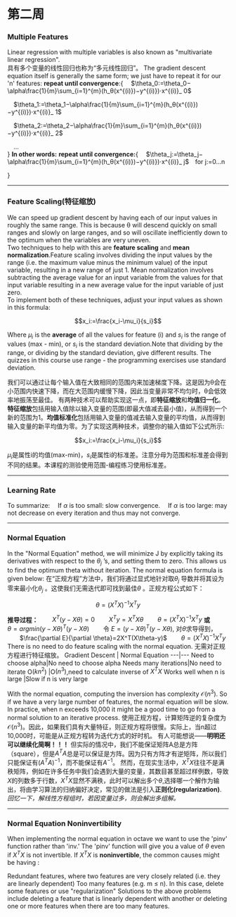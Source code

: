 # 第二周
### Multiple Features
Linear regression with multiple variables is also known as "multivariate linear regression".  
具有多个变量的线性回归也称为“多元线性回归”。
The gradient descent equation itself is generally the same form; we just have to repeat it for our 'n' features:
**repeat until convergence**:{
&emsp;$\theta_0:=\theta_0−\alpha\frac{1}{m}\sum_{i=1}^{m}(h_θ(x^{(i)})−y^{(i)})⋅x^{(i)}_ 0$

&emsp;$\theta_1:=\theta_1−\alpha\frac{1}{m}\sum_{i=1}^{m}(h_θ(x^{(i)})−y^{(i)})⋅x^{(i)}_ 1$

&emsp;$\theta_2:=\theta_2−\alpha\frac{1}{m}\sum_{i=1}^{m}(h_θ(x^{(i)})−y^{(i)})⋅x^{(i)}_ 2$  

&emsp;...   
}
**In other words:**
**repeat until convergence:**{
&emsp;$\theta_j:=\theta_j−\alpha\frac{1}{m}\sum_{i=1}^{m}(h_θ(x^{(i)})−y^{(i)})⋅x^{(i)}_ j$&emsp;for j:=0...n

}

---
### Feature Scaling(特征缩放)
We can speed up gradient descent by having each of our input values in roughly the same range. This is because θ will descend quickly on small ranges and slowly on large ranges, and so will oscillate inefficiently down to the optimum when the variables are very uneven.  
Two techniques to help with this are **feature scaling** and **mean normalization**.Feature scaling involves dividing the input values by the range (i.e. the maximum value minus the minimum value) of the input variable, resulting in a new range of just 1. Mean normalization involves subtracting the average value for an input variable from the values for that input variable resulting in a new average value for the input variable of just zero.  
To implement both of these techniques, adjust your input values as shown in this formula:

```math
x_i:=\frac{x_i-\mu_i}{s_i}
```
Where $\mu_i$ is the **average** of all the values for feature (i) and $s_i$ is the range of values (max - min), or $s_i$ is the standard deviation.Note that dividing by the range, or dividing by the standard deviation, give different results. The quizzes in this course use range - the programming exercises use standard deviation.

我们可以通过让每个输入值在大致相同的范围内来加速梯度下降。这是因为θ会在小范围内快速下降，而在大范围内缓慢下降，因此当变量非常不均匀时，θ会低效率地振荡至最佳。 
有两种技术可以帮助实现这一点，即**特征缩放**和**均值归一化**。**特征缩放**包括用输入值除以输入变量的范围(即最大值减去最小值)，从而得到一个新的范围为1。**均值标准化**包括用输入变量的值减去输入变量的平均值，从而得到输入变量的新平均值为零。为了实现这两种技术，调整你的输入值如下公式所示:
```math
x_i:=\frac{x_i-\mu_i}{s_i}
``` 
$\mu_i$是属性i的均值(max-min)，$s_i$是属性i的标准差。注意分母为范围和标准差会得到不同的结果。本课程的测验使用范围-编程练习使用标准差。

---
### Learning Rate
To summarize:
&emsp;If $\alpha$ is too small: slow convergence. 
&emsp;If $\alpha$ is too large: may not decrease on every iteration and thus may not converge.

---
### Normal Equation
In the "Normal Equation" method, we will minimize J by explicitly taking its derivatives with respect to the $\theta_j$ ’s, and setting them to zero. This allows us to find the optimum theta without iteration. The normal equation formula is given below: 
在“正规方程”方法中，我们将通过显式地针对取$\theta_j$ 导数并将其设为零来最小化$\theta_j$ 。这使我们无需迭代即可找到最佳$\theta$ 。正规方程公式如下：
```math
\theta=(X^TX)^{-1}X^Ty
``` 
**推导过程：**
&emsp;&emsp;$X^T(y-X\theta)=0$
&emsp;&emsp;$X^Ty=X^TX\theta$
&emsp;&emsp;$\theta=(X^TX)^{-1}X^Ty$
**或**
&emsp;&emsp;$\theta=argmin(y-X\theta)^T(y-X\theta)$
&emsp;&emsp;令 $E=(y-X\theta)^T(y-X\theta)$, 对$\theta$求导得到，
&emsp;&emsp;$\frac{\partial E}{\partial \theta}=2X^T(X\theta-y)$
&emsp;&emsp;$\theta=(X^TX)^{-1}X^Ty$
There is no need to do feature scaling with the normal equation.
无需对正规方程进行特征缩放。
Gradient Descent | Normal Equation
---|---
Need to choose alpha|No need to choose alpha
Needs many iterations|No need to iterate
O($kn^2$) |O$(n^3)$,need to calculate inverse of $X^TX$ 
Works well when n is large	|Slow if n is very large

With the normal equation, computing the inversion has complexity $\mathcal{O}(n^3)$. So if we have a very large number of features, the normal equation will be slow. In practice, when n exceeds 10,000 it might be a good time to go from a normal solution to an iterative process.
使用正规方程，计算矩阵逆的复杂度为$\mathcal{O}(n^3)$。因此，如果我们具有大量特征，则正规方程将很慢。实际上，当n超过10,000时，可能是从正规方程转为迭代方式的好时机。
有人可能想说——**明明还可以继续化简啊！！！**
但实际的情况中，我们不能保证矩阵A总是方阵（square），但是$A^TA$总是可以保证是方阵。因为只有方阵才有逆矩阵，所以我们只能保证有$(A^TA)^{-1}$，而不能保证有$A^{-1}$。
然而，在现实生活中，$X^TX$往往不是满秩矩阵，例如在许多任务中我们会遇到大量的变量，其数目甚至超过样例数，导致$X$的列数多于行数，$X^TX$显然不满秩，此时可以解出多个$\theta$,选择哪一个解作为输出，将由学习算法的归纳偏好决定，常见的做法是引入**正则化(regularization)**.
*回忆一下，解线性方程组时，若因变量过多，则会解出多组解。*

---
### Normal Equation Noninvertibility
When implementing the normal equation in octave we want to use the 'pinv' function rather than 'inv.' The 'pinv' function will give you a value of $\theta$ even if $X^TX$ is not invertible. 
If $X^TX$ is **noninvertible**, the common causes might be having :

Redundant features, where two features are very closely related (i.e. they are linearly dependent)
Too many features (e.g. m ≤ n). In this case, delete some features or use "regularization" 
Solutions to the above problems include deleting a feature that is linearly dependent with another or deleting one or more features when there are too many features.